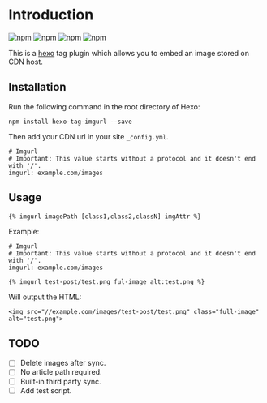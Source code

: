 # Introduction

[![npm](https://img.shields.io/npm/v/hexo-tag-imgurl.svg?style=flat-square)](https://www.npmjs.com/package/hexo-tag-imgurl)  [![npm](https://img.shields.io/npm/dm/hexo-tag-imgurl.svg?style=flat-square)](https://www.npmjs.com/package/hexo-tag-imgurl)  [![npm](https://img.shields.io/npm/dt/hexo-tag-imgurl.svg?style=flat-square)](https://www.npmjs.com/package/hexo-tag-imgurl)  [![npm](https://img.shields.io/npm/l/hexo-tag-imgurl.svg?style=flat-square)](https://www.npmjs.com/package/hexo-tag-imgurl)

This is a [hexo](http://hexo.io) tag plugin which allows you to embed an image stored on CDN host.

## Installation

Run the following command in the root directory of Hexo:

```
npm install hexo-tag-imgurl --save
```

Then add your CDN url in your site `_config.yml`.

```
# Imgurl
# Important: This value starts without a protocol and it doesn't end with '/'.
imgurl: example.com/images
```

## Usage

```
{% imgurl imagePath [class1,class2,classN] imgAttr %}
```

Example:

```
# Imgurl
# Important: This value starts without a protocol and it doesn't end with '/'.
imgurl: example.com/images
```

```
{% imgurl test-post/test.png ful-image alt:test.png %}
```

Will output the HTML:

```
<img src="//example.com/images/test-post/test.png" class="full-image" alt="test.png">
```

## TODO

- [ ] Delete images after sync.
- [ ] No article path required.
- [ ] Built-in third party sync.
- [ ] Add test script.
